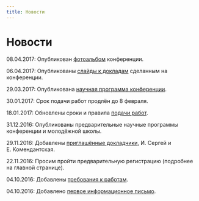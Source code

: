 ```yaml
---
title: Новости
---
```


# Новости

08.04.2017: Опубликован <a href="https://www.facebook.com/pg/plc2017/photos/?tab=album&album_id=597131490479961">фотоальбом</a> конференции.

06.04.2017: Опубликованы <a href="files/slides">слайды к докладам</a> сделанным на конференции.

29.03.2017: Опубликована <a href="https://docs.google.com/spreadsheets/d/11QiFUqJG_NiBHVUfji_6-FiqP3aQWmdDBN13abM32nY/edit?usp=sharing">научная программа конференции</a>.

30.01.2017: Срок подачи работ продлён до 8 февраля.

18.01.2017: Обновлены сроки и правила [подачи работ](for-authors.html).

31.12.2016: Опубликованы предварительные научные программы конференции и молодёжной школы.

29.11.2016: Добавлены [приглашённые докладчики](invited-speakers.html), И. Сергей и Е. Комендантская.

22.11.2016: Просим пройти предварительную регистрацию (подробнее на главной странице).

04.10.2016: Добавлены [требования к работам](for-authors.html).

04.10.2016: Добавлено [первое информационное письмо](files/PLC-2017CfP.pdf).
